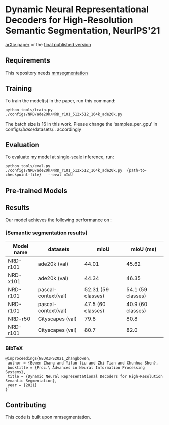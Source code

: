 # Dynamic Neural Representational Decoders for High-Resolution Semantic Segmentation, NeurIPS'21

[arXiv paper](https://arxiv.org/abs/2107.14428)
or the [final published version](https://proceedings.neurips.cc/paper/2021/hash/912d2b1c7b2826caf99687388d2e8f7c-Abstract.html)

## Requirements

This repository needs [mmsegmentation](https://github.com/open-mmlab/mmsegmentation)

## Training

To train the model(s) in the paper, run this command:

```train
python tools/train.py ./configs/NRD/ade20k/NRD_r101_512x512_164k_ade20k.py
```

The batch size is 16 in this work. Please change the 'samples_per_gpu' in configs/_base_/datasets/.. accordingly

## Evaluation

To evaluate my model at single-scale inference, run:

```eval
python tools/eval.py ./configs/NRD/ade20k/NRD_r101_512x512_164k_ade20k.py  {path-to-checkpoint-file}   --eval mIoU
```

## Pre-trained Models


## Results

Our model achieves the following performance on :

### [Semantic segmentation results]

| Model name         |datasets| mIoU  | mIoU (ms) |
| ------------------ |--------------|---------------- | -------------- |
| NRD-r101   | ade20k (val) |   44.01         |      45.62       |
| NRD-x101   |ade20k (val) |  44.34         |      46.35       |
| NRD-r101   | pascal-context(val) |     52.31 (59 classes)       |      54.1 (59 classes)       |
| NRD-r101   | pascal-context(val) |     47.5  (60 classes)      |      40.9 (60 classes)       |
| NRD-r50   | Cityscapes (val) |   79.8         |      80.8       |
| NRD-r101   | Cityscapes (val) |   80.7         |      82.0      |

### BibTeX

```
@inproceedings{NEURIPS2021_Zhangbowen,
 author = {Bowen Zhang and Yifan liu and Zhi Tian and Chunhua Shen},
 booktitle = {Proc.\ Advances in Neural Information Processing Systems},
 title = {Dynamic Neural Representational Decoders for High-Resolution Semantic Segmentation},
 year = {2021}
}
```

## Contributing

This code is built upon mmsegmentation.

